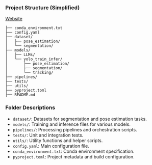 ### Project Structure (Simplified)

[Website](https://r-iot.ufrn.br/)

```
├── conda_environment.txt
├── config.yaml
├── dataset/
│   ├── pose_estimation/
│   └── segmentation/
├── models/
│   ├── LLMs/
│   └── yolo_train_infer/
│       ├── pose_estimation/
│       ├── segmentation/
│       └── tracking/
├── pipelines/
├── tests/
├── utils/
├── pyproject.toml
├── README.md
```

### Folder Descriptions

* `dataset/`: Datasets for segmentation and pose estimation tasks.
* `models/`: Training and inference files for various models.
* `pipelines/`: Processing pipelines and orchestration scripts.
* `tests/`: Unit and integration tests.
* `utils/`: Utility functions and helper scripts.
* `config.yaml`: Main configuration file.
* `conda_environment.txt`: Conda environment specification.
* `pyproject.toml`: Project metadata and build configuration.

